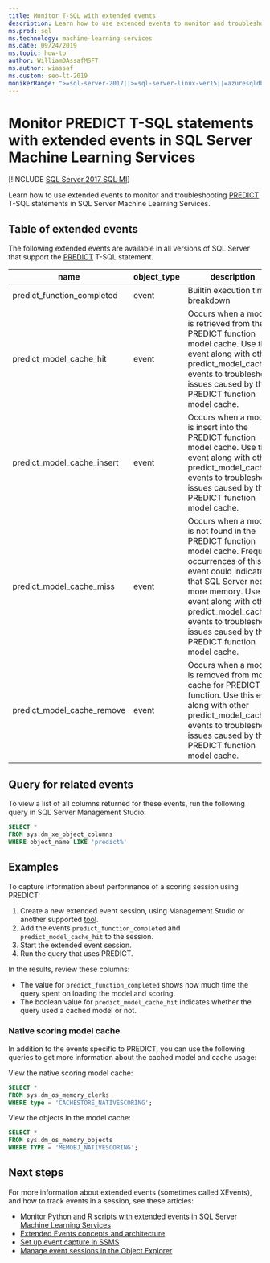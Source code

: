 ```yaml
---
title: Monitor T-SQL with extended events
description: Learn how to use extended events to monitor and troubleshooting PREDICT T-SQL statements in SQL Server Machine Learning Services.
ms.prod: sql
ms.technology: machine-learning-services
ms.date: 09/24/2019
ms.topic: how-to
author: WilliamDAssafMSFT
ms.author: wiassaf
ms.custom: seo-lt-2019
monikerRange: ">=sql-server-2017||>=sql-server-linux-ver15||=azuresqldb-mi-current"
---
```

# Monitor PREDICT T-SQL statements with extended events in SQL Server Machine Learning Services
[!INCLUDE [SQL Server 2017 SQL MI](../../includes/applies-to-version/sqlserver2017-asdbmi.md)]

Learn how to use extended events to monitor and troubleshooting [PREDICT](../../t-sql/queries/predict-transact-sql.md) T-SQL statements in SQL Server Machine Learning Services.

## Table of extended events

The following extended events are available in all versions of SQL Server that support the [PREDICT](../../t-sql/queries/predict-transact-sql.md) T-SQL statement. 

| name                       | object_type | description |
|----------------------------|-------------|-------------|
| predict_function_completed | event       | Builtin execution time breakdown|
| predict_model_cache_hit    | event       | Occurs when a model is retrieved from the PREDICT function model cache. Use this event along with other predict_model_cache_* events to troubleshoot issues caused by the PREDICT function model cache.|
| predict_model_cache_insert | event       | Occurs when a model is insert into the PREDICT function model cache. Use this event along with other predict_model_cache_* events to troubleshoot issues caused by the PREDICT function model cache.	|
| predict_model_cache_miss   | event       | Occurs when a model is not found in the PREDICT function model cache. Frequent occurrences of this event could indicate that SQL Server needs more memory. Use this event along with other predict_model_cache_* events to troubleshoot issues caused by the PREDICT function model cache.|
| predict_model_cache_remove | event       | Occurs when a model is removed from model cache for PREDICT function. Use this event along with other predict_model_cache_* events to troubleshoot issues caused by the PREDICT function model cache.|

## Query for related events

To view a list of all columns returned for these events, run the following query in SQL Server Management Studio:

```sql
SELECT *
FROM sys.dm_xe_object_columns
WHERE object_name LIKE 'predict%'
```

## Examples

To capture information about performance of a scoring session using PREDICT:

1. Create a new extended event session, using Management Studio or another supported [tool](../../relational-databases/extended-events/extended-events-tools.md).
2. Add the events `predict_function_completed` and `predict_model_cache_hit` to the session.
3. Start the extended event session.
4. Run the query that uses PREDICT.

In the results, review these columns:

+ The value for `predict_function_completed` shows how much time the query spent on loading the model and scoring.
+ The boolean value for `predict_model_cache_hit` indicates whether the query used a cached model or not. 

### Native scoring model cache

In addition to the events specific to PREDICT, you can use the following queries to get more information about the cached model and cache usage:

View the native scoring model cache:

```sql
SELECT *
FROM sys.dm_os_memory_clerks
WHERE type = 'CACHESTORE_NATIVESCORING';
```

View the objects in the model cache:

```sql
SELECT *
FROM sys.dm_os_memory_objects
WHERE TYPE = 'MEMOBJ_NATIVESCORING';
```

## Next steps

For more information about extended events (sometimes called XEvents), and how to track events in a session, see these articles:

+ [Monitor Python and R scripts with extended events in SQL Server Machine Learning Services](extended-events.md)
+ [Extended Events concepts and architecture](../../relational-databases/extended-events/extended-events.md)
+ [Set up event capture in SSMS](../../relational-databases/extended-events/quick-start-extended-events-in-sql-server.md)
+ [Manage event sessions in the Object Explorer](../../relational-databases/extended-events/manage-event-sessions-in-the-object-explorer.md)